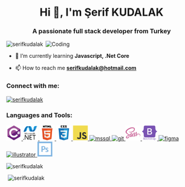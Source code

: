 <h1 align="center">Hi 👋, I'm Şerif KUDALAK</h1>
<h3 align="center">A passionate full stack developer from Turkey</h3>

<img src="https://c.tenor.com/BqbIhT4Mb7cAAAAd/programmer-rounded-edges.gif" align="right" alt="Coding" width="400">

<p align="left"> <img src="https://komarev.com/ghpvc/?username=serifkudalak&label=Profile%20views&color=0e75b6&style=flat" alt="serifkudalak" /> </p>

- 🌱 I’m currently learning **Javascript, .Net Core**

- 📫 How to reach me **serifkudalak@hotmail.com**

<h3 align="left">Connect with me:</h3>
<p align="left">
<a href="https://linkedin.com/in/serifkudalak" target="blank"><img align="center" src="https://raw.githubusercontent.com/rahuldkjain/github-profile-readme-generator/master/src/images/icons/Social/linked-in-alt.svg" alt="serifkudalak" height="30" width="40" /></a>
</p>
<h3 align="left">Languages and Tools:</h3>
<p align="left"> 
<a href="https://www.w3schools.com/cs/" target="_blank" rel="noreferrer"> 
 <img src="https://raw.githubusercontent.com/devicons/devicon/master/icons/csharp/csharp-original.svg" alt="csharp" width="40" height="40"/> 
</a> 
<a href="https://dotnet.microsoft.com/" target="_blank" rel="noreferrer"> 
 <img src="https://raw.githubusercontent.com/devicons/devicon/master/icons/dot-net/dot-net-original-wordmark.svg" alt="dotnet" width="40" height="40"/> 
</a> 
<a href="https://www.w3.org/html/" target="_blank" rel="noreferrer"> 
 <img src="https://raw.githubusercontent.com/devicons/devicon/master/icons/html5/html5-original-wordmark.svg" alt="html5" width="40" height="40"/> 
</a> 
<a href="https://www.w3schools.com/css/" target="_blank" rel="noreferrer"> 
 <img src="https://raw.githubusercontent.com/devicons/devicon/master/icons/css3/css3-original-wordmark.svg" alt="css3" width="40" height="40"/> 
</a> 
<a href="https://developer.mozilla.org/en-US/docs/Web/JavaScript" target="_blank" rel="noreferrer"> 
 <img src="https://raw.githubusercontent.com/devicons/devicon/master/icons/javascript/javascript-original.svg" alt="javascript" width="40" height="40"/> 
</a> 
<a href="https://www.microsoft.com/en-us/sql-server" target="_blank" rel="noreferrer"> 
 <img src="https://www.svgrepo.com/show/303229/microsoft-sql-server-logo.svg" alt="mssql" width="40" height="40"/> 
</a> 
<a href="https://git-scm.com/" target="_blank" rel="noreferrer"> 
 <img src="https://www.vectorlogo.zone/logos/git-scm/git-scm-icon.svg" alt="git" width="40" height="40"/> 
</a> 
<a href="https://sass-lang.com" target="_blank" rel="noreferrer"> 
 <img src="https://raw.githubusercontent.com/devicons/devicon/master/icons/sass/sass-original.svg" alt="sass" width="40" height="40"/> 
</a> 
<a href="https://getbootstrap.com" target="_blank" rel="noreferrer"> 
 <img src="https://raw.githubusercontent.com/devicons/devicon/master/icons/bootstrap/bootstrap-plain-wordmark.svg" alt="bootstrap" width="40" height="40"/> 
</a> 
<a href="https://www.figma.com/" target="_blank" rel="noreferrer">
 <img src="https://www.vectorlogo.zone/logos/figma/figma-icon.svg" alt="figma" width="40" height="40"/> 
</a> 
<a href="https://www.adobe.com/in/products/illustrator.html" target="_blank" rel="noreferrer"> 
 <img src="https://www.vectorlogo.zone/logos/adobe_illustrator/adobe_illustrator-icon.svg" alt="illustrator" width="40" height="40"/> 
</a> 
<a href="https://www.photoshop.com/en" target="_blank" rel="noreferrer"> 
 <img src="https://raw.githubusercontent.com/devicons/devicon/master/icons/photoshop/photoshop-line.svg" alt="photoshop" width="40" height="40"/> 
</a> 
</p>
<p>
  <img src="https://github-readme-stats.vercel.app/api/top-langs?username=serifkudalak&show_icons=true&locale=en&layout=compact" alt="serifkudalak" />
</p>
<p>&nbsp;<img src="https://github-readme-stats.vercel.app/api?username=serifkudalak&show_icons=true&locale=en" alt="serifkudalak" /></p>
